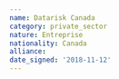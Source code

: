 ```yaml
---
name: Datarisk Canada 
category: private_sector
nature: Entreprise
nationality: Canada
alliance: 
date_signed: '2018-11-12'
---
```

    